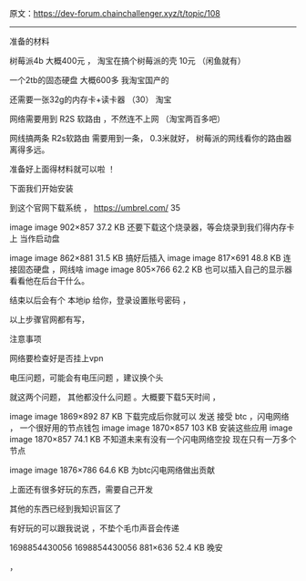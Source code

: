 原文：https://dev-forum.chainchallenger.xyz/t/topic/108

------
准备的材料

树莓派4b 大概400元 ， 淘宝在搞个树莓派的壳 10元 （闲鱼就有）

一个2tb的固态硬盘 大概600多 我淘宝国产的

还需要一张32g的内存卡+读卡器 （30） 淘宝

网络需要用到 R2S 软路由 ，不然连不上网 （淘宝两百多吧）

网线搞两条 R2s软路由 需要用到一条， 0.3米就好，
树莓派的网线看你的路由器离得多远。

准备好上面得材料就可以啦 ！

下面我们开始安装

到这个官网下载系统 ， https://umbrel.com/ 35

image
image
902×857 37.2 KB
还要下载这个烧录器，等会烧录到我们得内存卡上 当作启动盘

image
image
862×881 31.5 KB
搞好后插入
image
image
817×691 48.8 KB
连接固态硬盘 ，网线啥
image
image
805×766 62.2 KB
也可以插入自己的显示器 看看他在后台干什么。

结束以后会有个 本地ip 给你，登录设置账号密码 ，

以上步骤官网都有写，

注意事项

网络要检查好是否挂上vpn

电压问题，可能会有电压问题 ，建议换个头

就这两个问题， 其他都没什么问题 。大概要下载5天时间 ，

image
image
1869×892 87 KB
下载完成后你就可以 发送 接受 btc ，闪电网络 ， 一个很好用的节点钱包
image
image
1870×857 103 KB
安装这些应用
image
image
1870×857 74.1 KB
不知道未来有没有一个闪电网络空投 现在只有一万多个节点

image
image
1876×786 64.6 KB
为btc闪电网络做出贡献

上面还有很多好玩的东西，需要自己开发

其他的东西已经到我知识盲区了

有好玩的可以跟我说说 ，不垫个毛巾声音会传递

1698854430056
1698854430056
881×636 52.4 KB
晚安

，

